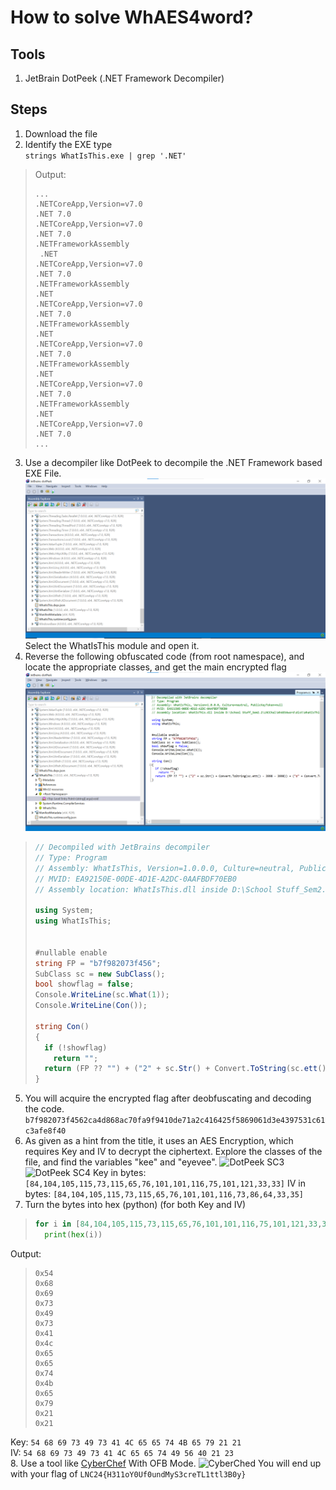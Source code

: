 # How to solve WhAES4word?
## Tools
1. JetBrain DotPeek (.NET Framework Decompiler)

## Steps
1. Download the file
2. Identify the EXE type \
`strings WhatIsThis.exe | grep '.NET'`
> Output:
> ```
> ...
> .NETCoreApp,Version=v7.0
> .NET 7.0
> .NETCoreApp,Version=v7.0
> .NET 7.0
> .NETFrameworkAssembly
>  .NET
> .NETCoreApp,Version=v7.0
> .NET 7.0
> .NETFrameworkAssembly
> .NET
> .NETCoreApp,Version=v7.0
> .NET 7.0
> .NETFrameworkAssembly
> .NET
> .NETCoreApp,Version=v7.0
> .NET 7.0
> .NETFrameworkAssembly
> .NET
> .NETCoreApp,Version=v7.0
> .NET 7.0
> .NETFrameworkAssembly
> .NET
> .NETCoreApp,Version=v7.0
> .NET 7.0
> ...
> ```
3. Use a decompiler like DotPeek to decompile the .NET Framework based EXE File.
   ![DotPeek SC1](SelectModule.png "DotPeek Select Module")
   Select the WhatIsThis module and open it.
4. Reverse the following obfuscated code (from root namespace), and locate the appropriate classes, and get the main encrypted flag
   ![DotPeek SC2](MainCSCode.png "DotPeek Show Main Code")
> ```csharp
> // Decompiled with JetBrains decompiler
> // Type: Program
> // Assembly: WhatIsThis, Version=1.0.0.0, Culture=neutral, PublicKeyToken=null
> // MVID: EA92150E-00DE-4D1E-A2DC-0AAFBDF70EB0
> // Assembly location: WhatIsThis.dll inside D:\School Stuff_Sem2.2\LNCChal\WhAES4word\dist\WhatIsThis.exe)
> 
> using System;
> using WhatIsThis;
> 
> 
> #nullable enable
> string FP = "b7f982073f456";
> SubClass sc = new SubClass();
> bool showflag = false;
> Console.WriteLine(sc.What(1));
> Console.WriteLine(Con());
> 
> string Con()
> {
>   if (!showflag)
>     return "";
>   return (FP ?? "") + ("2" + sc.Str() + Convert.ToString(sc.ett() - 3998 - 3998)) + ("d" + Convert.ToString(sc.FakeFirstLetterofFlag() + 86) + sc.snd()) + sc.MemeBigBoi() + "de71a2c41" + (sc.SupDudes() + sc.IDK() + "f5") + Convert.ToString(sc.veryembmethod(1, 2, 3, 4) - 13094) + (Convert.ToString(sc.veryembmethod(-99999, 11112, 3344, 122) - 99999) + "d" + Convert.ToString(sc.veryembmethod(-99999, 11112, 3344, 122) - 99997) + "e") + (Convert.ToString(sc.veryembmethod(-99999, 11112, 3344, 122) + 4297531) + "c") + sc.theb(61) + sc.finalcheck();
> }
> 
> ```
5. You will acquire the encrypted flag after deobfuscating and decoding the code.
```b7f982073f4562ca4d868ac70fa9f9410de71a2c416425f5869061d3e4397531c61c3afe8f40```
6. As given as a hint from the title, it uses an AES Encryption, which requires Key and IV to decrypt the ciphertext. Explore the classes of the file, and find the variables "kee" and "eyevee".
   ![DotPeek SC3](Kee.png "DotPeek Kee")
   ![DotPeek SC4](EyeVee.png "DotPeek EyeVee")
   Key in bytes: ```[84,104,105,115,73,115,65,76,101,101,116,75,101,121,33,33]```
   IV in bytes: ```[84,104,105,115,73,115,65,76,101,101,116,73,86,64,33,35]```
7. Turn the bytes into hex (python) (for both Key and IV)
>   ```python
>   for i in [84,104,105,115,73,115,65,76,101,101,116,75,101,121,33,33]:
>     print(hex(i))
>   ``` 
Output:
> ```
> 0x54
> 0x68
> 0x69
> 0x73
> 0x49
> 0x73
> 0x41
> 0x4c
> 0x65
> 0x65
> 0x74
> 0x4b
> 0x65
> 0x79
> 0x21
> 0x21
> ```
Key: ```54 68 69 73 49 73 41 4C 65 65 74 4B 65 79 21 21 ``` \
IV: ```54 68 69 73 49 73 41 4C 65 65 74 49 56 40 21 23 ``` \
8. Use a tool like [CyberChef](https://gchq.github.io/CyberChef/) With OFB Mode.
   ![CyberChed](CyberChef.png "Decrypt")
You will end up with your flag of ```LNC24{H311oY0Uf0undMyS3creTL1ttl3B0y}  ```
